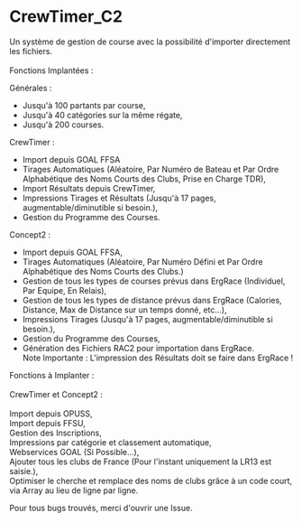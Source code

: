 # CrewTimer_C2
Un système de gestion de course avec la possibilité d'importer directement les fichiers. \
\
Fonctions Implantées : 

Générales : 
- Jusqu'à 100 partants par course, 
- Jusqu'à 40 catégories sur la même régate, 
- Jusqu'à 200 courses. 

CrewTimer :

- Import depuis GOAL FFSA 
- Tirages Automatiques (Aléatoire, Par Numéro de Bateau et Par Ordre Alphabétique des Noms Courts des Clubs, Prise en Charge TDR), 
- Import Résultats depuis CrewTimer, 
- Impressions Tirages et Résultats (Jusqu'à 17 pages, augmentable/diminutible si besoin.), 
- Gestion du Programme des Courses. 

Concept2 : 

- Import depuis GOAL FFSA, 
- Tirages Automatiques (Aléatoire, Par Numéro Défini et Par Ordre Alphabétique des Noms Courts des Clubs.) 
- Gestion de tous les types de courses prévus dans ErgRace (Individuel, Par Equipe, En Relais), 
- Gestion de tous les types de distance prévus dans ErgRace (Calories, Distance, Max de Distance sur un temps donné, etc...), 
- Impressions Tirages (Jusqu'à 17 pages, augmentable/diminutible si besoin.), 
- Gestion du Programme des Courses, 
- Génération des Fichiers RAC2 pour importation dans ErgRace. \
Note Importante : L'impression des Résultats doit se faire dans ErgRace !

Fonctions à Implanter : \
\
CrewTimer et Concept2 : \
\
Import depuis OPUSS, \
Import depuis FFSU, \
Gestion des Inscriptions, \
Impressions par catégorie et classement automatique, \
Webservices GOAL (Si Possible...), \
Ajouter tous les clubs de France (Pour l'instant uniquement la LR13 est saisie.), \
Optimiser le cherche et remplace des noms de clubs grâce à un code court, via Array au lieu de ligne par ligne.

Pour tous bugs trouvés, merci d'ouvrir une Issue.
